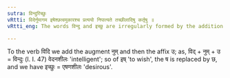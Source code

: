 ```yaml
---
sutra: विन्दुरिच्छुः
vRtti: विदेर्नुमागम इषेश्छत्वमुकारश्च प्रत्ययो निपात्यते तच्छीलादिषु कर्तृषु ॥
vRtti_eng: The words विन्दु and इच्छु are irregularly formed by the addition of the affix उ, in the sense of 'the agent having such a habit &c'.

---
```

To the verb विदि we add the augment नुम् and then the affix उ; as, विद् + नुम् + उ = विन्दुः (I. I. 47) वेदनशीलः 'intelligent'; so of इष् 'to wish', the ष is replaced by छ, and we have इच्छुः = एषणशीलः 'desirous'.
